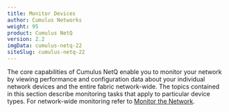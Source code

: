 ```yaml
---
title: Monitor Devices
author: Cumulus Networks
weight: 95
product: Cumulus NetQ
version: 2.2
imgData: cumulus-netq-22
siteSlug: cumulus-netq-22
---
```

The core capabilities of Cumulus NetQ enable you to monitor your network by viewing performance and configuration data about your individual network devices and the entire fabric network-wide. The topics contained in this section describe monitoring tasks that apply to particular device types. For network-wide monitoring refer to [Monitor the Network](/cumulus-netq/cumulus-netq-ui-user-guide/monitor-the-network).
